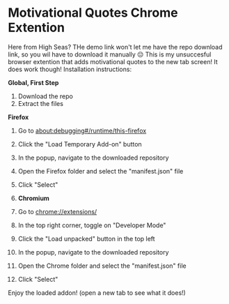 # Motivational Quotes Chrome Extention
Here from High Seas? THe demo link won't let me have the repo download link, so you wil have to download it manually 😔 
This is my unsuccesful browser extention that adds motivational quotes to the new tab screen! It does work though!
Installation instructions:

**Global, First Step**
1. Download the repo
2. Extract the files

**Firefox**
1. Go to [about:debugging#/runtime/this-firefox](about:debugging#/runtime/this-firefox)
2. Click the "Load Temporary Add-on" button
3. In the popup, navigate to the downloaded repository
4. Open the Firefox folder and select the "manifest.json" file
5. Click "Select"

7. **Chromium**
1. Go to [chrome://extensions/](chrome://extensions/)
2. In the top right corner, toggle on "Developer Mode"
3. Click the "Load unpacked" button in the top left
4. In the popup, navigate to the downloaded repository
5. Open the Chrome folder and select the "manifest.json" file
6. Click "Select"


Enjoy the loaded addon! (open a new tab to see what it does!)
